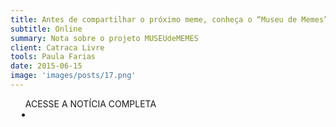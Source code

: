 ```yaml
---
title: Antes de compartilhar o próximo meme, conheça o “Museu de Memes”
subtitle: Online
summary: Nota sobre o projeto MUSEUdeMEMES
client: Catraca Livre
tools: Paula Farias
date: 2015-06-15
image: 'images/posts/17.png'
---
```




<div class="post__share"><ul class="share__list list-reset">ACESSE A NOTÍCIA COMPLETA<li class="share__item" style="margin-left: 10px"><a class="share__link share__facebook" style="background: #fa5657" href="https://naresponsa.catracalivre.com.br/geral/quentinhas/indicacao/antes-de-compartilhar-o-proximo-meme-conheca-o-museu-de-memes/" title="Link" rel="nofollow"><i class="fa-solid fa-link"></i></a></li></ul></div>
<!-- <div class="gallery-box"><div class="gallery"><img src="/clipping/images/example-1.jpg" loading="lazy" alt="Project"><img src="/clipping/images/example-2.jpg" loading="lazy" alt="Project"></div><em>Gallery / <a href="https://www.freepik.com/" target="_blank">Freepic</a></em></div> -->